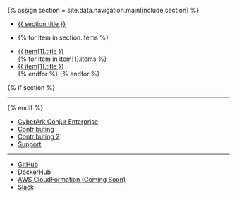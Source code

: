 {% assign section = site.data.navigation.main[include.section] %}

<ul class="sidebar-nav list-unstyled">
  <li class="section">
    <a href="{{ section.path }}">{{ section.title }}</a>
  <li>

  {% for item in section.items %}
    <li class="item{% if item[1].items %} parent-item{% endif %}"><a href="{{ item[1].path }}">{{ item[1].title }}</a></li>
    {% for item in item[1].items %}
      <li class="item sub-item"><a href="{{ item[1].path }}">{{ item[1].title }}</a></li>
    {% endfor %}
  {% endfor %}
</ul>

{% if section %}
<hr/>
{% endif %}

<ul class="sidebar-nav list-unstyled">
  <li class="item"><a href="https://www.cyberark.com/products/privileged-account-security-solution/cyberark-conjur/" target="_blank">CyberArk Conjur Enterprise</a></li>
  <li class="item"><a href="https://github.com/cyberark/conjur/blob/master/CONTRIBUTING.md">Contributing</a></li>
  <li class="item"><a href="/docs/contributing2.html">Contributing 2</a></li>
  <li class="item"><a href="/support.html">Support</a></li>
</ul>

<hr/>

<ul class="sidebar-nav list-unstyled">
  <li class="item"><a id="side-nav-button-github" class="event-click" href="https://github.com/cyberark/conjur" target="_blank"><i class="fa fa-github-alt"></i> GitHub</a></li>
  <li class="item"><a id="side-nav-button-dockerhub" class="event-click" href="https://hub.docker.com/r/cyberark/conjur/" target="_blank"><div class="icon-docker-hub"></div> DockerHub</a></li>
  <li class="item coming-soon"><a id="side-nav-button-cloud-formation" class="event-click" href="#"><i class="fa fa-cloud"></i> AWS CloudFormation <span>(Coming Soon)</span></a></li>
  <li class="item"><a id="side-nav-button-slack" class="event-click" href="https://slackin-conjur.herokuapp.com/" target="_blank"><i class="fa fa-slack"></i> Slack</a></li>
</ul>
